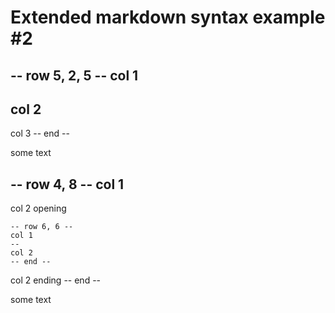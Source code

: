 # Extended markdown syntax example #2

-- row 5, 2, 5 --
col 1
--
col 2
--
col 3
-- end --

some text

-- row 4, 8 --
col 1
--
col 2 opening

	-- row 6, 6 --
	col 1
	--
	col 2
	-- end --

col 2 ending
-- end --

some text